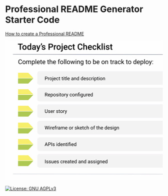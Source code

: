 # Professional README Generator Starter Code

[How to create a Professional README](./readme-guide.md)

![Homepage](assets/images/screenshot.png)

[![License: GNU AGPLv3](https://img.shields.io/badge/license-GNU%20AGPL%20v3-green)](https://www.gnu.org/licenses/gpl-3.0.en.html)

